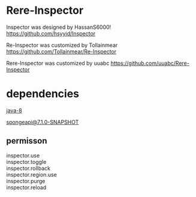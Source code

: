 # Rere-Inspector
Inspector was designed by HassanS6000! https://github.com/hsyyid/Inspector

Re-Inspector was customized by Tollainmear https://github.com/Tollainmear/Re-Inspector

Rere-Inspector was customized by uuabc https://github.com/uuabc/Rere-Inspector

# dependencies

[java-8](http://www.oracle.com/technetwork/java/javase/downloads/jdk8-downloads-2133151.html)

[spongeapi@7.1.0-SNAPSHOT](https://www.spongepowered.org/)

## permisson
inspector.use   
inspector.toggle   
inspector.rollback  
inspector.region.use  
inspector.purge  
inspector.reload  
